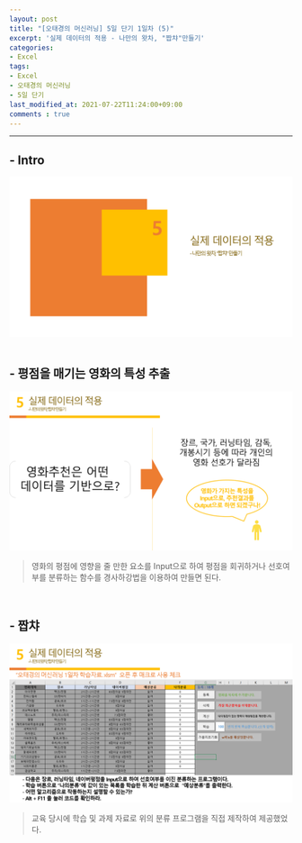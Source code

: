 ```yaml
---
layout: post
title: "[오태경의 머신러닝] 5일 단기 1일차 (5)"
excerpt: '실제 데이터의 적용 - 나만의 왓차, "짭챠"만들기'
categories:
- Excel
tags:
- Excel
- 오태경의 머신러닝
- 5일 단기
last_modified_at: 2021-07-22T11:24:00+09:00
comments : true
---
```

<hr>

<h2>- Intro</h2>
<div style="align-items: center;">
    <img src="/assets/post-image/Excel-5일-단기-1/슬라이드29.PNG">
</div>

<br>
<h2>- 평점을 매기는 영화의 특성 추출</h2>
<div style="align-items: center;">
    <img src="/assets/post-image/Excel-5일-단기-1/슬라이드30.PNG">
</div>

> 영화의 평점에 영향을 줄 만한 요소를 Input으로 하여 평점을 회귀하거나 선호여부를 분류하는 함수를 경사하강법을 이용하여 만들면 된다.

<br>
<h2>- 짭챠</h2>
<div style="align-items: center;">
    <img src="/assets/post-image/Excel-5일-단기-1/슬라이드31.PNG">
</div>

> 교육 당시에 학습 및 과제 자료로 위의 분류 프로그램을 직접 제작하여 제공했었다.

<br>